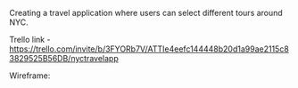Creating a travel application where users can select different tours around NYC.

Trello link -  https://trello.com/invite/b/3FYORb7V/ATTIe4eefc144448b20d1a99ae2115c83829525B56DB/nyctravelapp

Wireframe:

